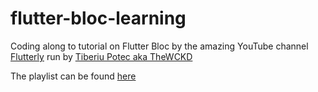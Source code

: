 # flutter-bloc-learning
Coding along to tutorial on Flutter Bloc by the amazing YouTube channel [Flutterly](https://www.youtube.com/c/Flutterly) run by [Tiberiu Potec aka TheWCKD](https://github.com/TheWCKD)

The playlist can be found [here](https://www.youtube.com/playlist?list=PLptHs0ZDJKt_T-oNj_6Q98v-tBnVf-S_o)
